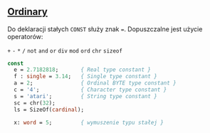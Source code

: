 #

## [Ordinary](https://www.freepascal.org/docs-html/ref/refse9.html)

Do deklaracji stałych `CONST` służy znak `=`. Dopuszczalne jest użycie operatorów:

`+` `-` `*` `/` `not` `and` `or` `div` `mod` `ord` `chr` `sizeof`


```pascal
const
  e = 2.7182818;       { Real type constant }
  f : single = 3.14;   { Single type constant }
  a = 2;               { Ordinal BYTE type constant }
  c = '4';             { Character type constant }
  s = 'atari';         { String type constant }
  sc = chr(32);
  ls = SizeOf(cardinal);

  x: word = 5;         { wymuszenie typu stałej }
```